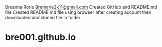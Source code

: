 Breanna Rorie
Bremarie2k11@gmail.com
Created GitHub and README.md file
Created README.md file using browser after creating account then downloaded and cloned file in folder
# bre001.github.io
